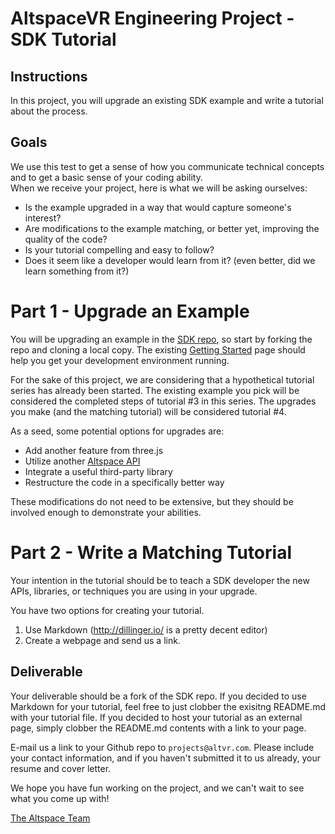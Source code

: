 # AltspaceVR Engineering Project - SDK Tutorial

## Instructions

In this project, you will upgrade an existing SDK example and write a tutorial about the process. 

## Goals

We use this test to get a sense of how you communicate technical concepts and to get a basic sense of your coding ability.  
When we receive your project, here is what we will be asking ourselves:

- Is the example upgraded in a way that would capture someone's interest?
- Are modifications to the example matching, or better yet, improving the quality of the code?
- Is your tutorial compelling and easy to follow? 
- Does it seem like a developer would learn from it? (even better, did we learn something from it?)

# Part 1 - Upgrade an Example

You will be upgrading an example in the [SDK repo](https://github.com/AltspaceVR/AltspaceSDK), so start by forking the repo and cloning a local copy. The existing [Getting Started](https://developer.altvr.com/get-started/) page should help you get your development environment running.

For the sake of this project, we are considering that a hypothetical tutorial series has already been started. The existing example you pick will be considered the completed steps of tutorial #3 in this series. The upgrades you make (and the matching tutorial) will be considered tutorial #4. 

As a seed, some potential options for upgrades are:
- Add another feature from three.js
- Utilize another [Altspace API](http://altspacevr.github.io/AltspaceSDK/doc/)
- Integrate a useful third-party library
- Restructure the code in a specifically better way

These modifications do not need to be extensive, but they should be involved enough to demonstrate your abilities.

# Part 2 - Write a Matching Tutorial

Your intention in the tutorial should be to teach a SDK developer the new APIs, libraries, or techniques you are using in your upgrade. 

You have two options for creating your tutorial.   
1. Use Markdown (http://dillinger.io/ is a pretty decent editor)  
2. Create a webpage and send us a link.   

## Deliverable

Your deliverable should be a fork of the SDK repo. If you decided to use Markdown for your tutorial, feel free to just clobber the exisitng README.md with your tutorial file. If you decided to host your tutorial as an external page, simply clobber the README.md contents with a link to your page.

E-mail us a link to your Github repo to `projects@altvr.com`. Please include your contact information, and if you haven't submitted it to us already, your resume and cover letter. 

We hope you have fun working on the project, and we can't wait to see what you come up with!
    
[The Altspace Team](http://altvr.com/team/)
